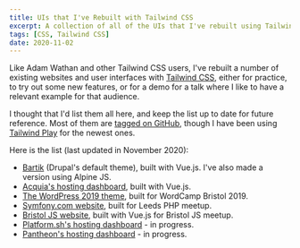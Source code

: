 ```yaml
---
title: UIs that I've Rebuilt with Tailwind CSS
excerpt: A collection of all of the UIs that I've rebuilt using Tailwind CSS for talk demos etc.
tags: [CSS, Tailwind CSS]
date: 2020-11-02
---
```


Like Adam Wathan and other Tailwind CSS users, I've rebuilt a number of existing websites and user interfaces with [Tailwind CSS](https://tailwindcss.com), either for practice, to try out some new features, or for a demo for a talk where I like to have a relevant example for that audience.

I thought that I'd list them all here, and keep the list up to date for future reference. Most of them are [tagged on GitHub](/tailwind-repos), though I have been using [Tailwind Play](https://play.tailwindcss.com) for the newest ones.

Here is the list (last updated in November 2020):

- [Bartik](https://rebuilding-bartik.oliverdavies.uk) (Drupal's default theme), built with Vue.js. I've also made a version using Alpine JS.
- [Acquia's hosting dashboard](https://rebuilding-acquia.oliverdavies.uk), built with Vue.js.
- [The WordPress 2019 theme](https://wp-tailwind.oliverdavies.uk), built for WordCamp Bristol 2019.
- [Symfony.com website](http://rebuilding-symfony.oliverdavies.uk), built for Leeds PHP meetup.
- [Bristol JS website](https://rebuilding-bristol-js.oliverdavies.uk), built with Vue.js for Bristol JS meetup.
- [Platform.sh's hosting dashboard](https://rebuilding-platformsh.oliverdavies.uk) - in progress.
- [Pantheon's hosting dashboard](/rebuilding-pantheon) - in progress.

